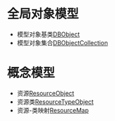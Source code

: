 # 全局对象模型
* 模型对象基类[DBObject](Model/DBObject.cs)
* 模型对象集合[DBObjectCollection](Model/DBObjectCollection.cs)

# 概念模型
* 资源[ResourceObject](Model/ResourceObject.cs)
* 资源类[ResourceTypeObject](Model/ResourceTypeObject.cs)
* 资源-类映射[ResourceMap](Model/ResourceMap.cs)
